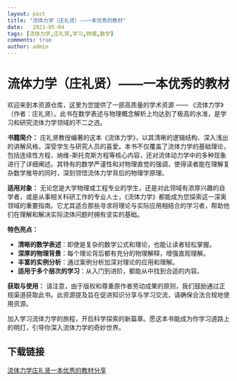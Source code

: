 ```yaml
---
layout: post
title: "流体力学（庄礼贤）——一本优秀的教材"
date:   2021-05-04
tags: [流体力学,庄礼贤,学习,物理,数学]
comments: true
author: admin
---
```

# 流体力学（庄礼贤）——一本优秀的教材

欢迎来到本资源仓库，这里为您提供了一部高质量的学术资源 —— 《流体力学》（作者：庄礼贤）。此书在数学表述与物理概念解析上均达到了极高的水准，是学习和研究流体力学领域的不二之选。

**书籍简介：**
庄礼贤教授编著的这本《流体力学》，以其清晰的逻辑结构、深入浅出的讲解风格，深受学生与研究人员的喜爱。本书不仅覆盖了流体力学的基础理论，包括连续性方程、纳维-斯托克斯方程等核心内容，还对流体动力学中的多种现象进行了详细阐述。其特有的数学严谨性和对物理直觉的强调，使得读者能在理解复杂数学推导的同时，深刻领悟流体力学背后的物理学原理。

**适用对象：**
无论您是大学物理或工程专业的学生，还是对此领域有浓厚兴趣的自学者，或是从事相关科研工作的专业人士，《流体力学》都能成为您探索这一深奥领域的重要指南。它尤其适合那些寻求将理论与实际应用相结合的学习者，帮助他们在理解和解决实际流体问题时拥有坚实的基础。

**特色亮点：**
- **清晰的数学表述**：即使是复杂的数学公式和理论，也能让读者轻松掌握。
- **深厚的物理背景**：每个理论背后都有充分的物理解释，增强直观理解。
- **丰富的实例分析**：通过案例分析加深对理论的应用和理解。
- **适用于多个层次的学习**：从入门到进阶，都能从中找到合适的内容。

**获取与使用：**
请注意，由于版权和尊重原作者劳动成果的原则，我们鼓励通过正规渠道获取此书。此资源提及旨在促进知识分享与学习交流，请确保合法合规地使用资源。

加入学习流体力学的旅程，开启科学探索的新篇章。愿这本书能成为你学习道路上的明灯，引导你深入流体力学的奇妙世界。

## 下载链接

[流体力学庄礼贤一本优秀的教材分享](https://pan.quark.cn/s/9229efbd8883)